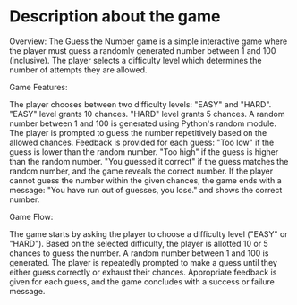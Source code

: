 # Description about the game

Overview:
The Guess the Number game is a simple interactive game where the player must guess a randomly generated number between 1 and 100 (inclusive). The player selects a difficulty level which determines the number of attempts they are allowed.

Game Features:

The player chooses between two difficulty levels: "EASY" and "HARD".
"EASY" level grants 10 chances.
"HARD" level grants 5 chances.
A random number between 1 and 100 is generated using Python's random module.
The player is prompted to guess the number repetitively based on the allowed chances.
Feedback is provided for each guess:
"Too low" if the guess is lower than the random number.
"Too high" if the guess is higher than the random number.
"You guessed it correct" if the guess matches the random number, and the game reveals the correct number.
If the player cannot guess the number within the given chances, the game ends with a message: "You have run out of guesses, you lose." and shows the correct number.

Game Flow:

The game starts by asking the player to choose a difficulty level ("EASY" or "HARD").
Based on the selected difficulty, the player is allotted 10 or 5 chances to guess the number.
A random number between 1 and 100 is generated.
The player is repeatedly prompted to make a guess until they either guess correctly or exhaust their chances.
Appropriate feedback is given for each guess, and the game concludes with a success or failure message.
